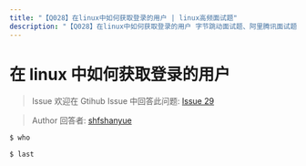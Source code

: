 ```yaml
---
title: "【Q028】在linux中如何获取登录的用户 | linux高频面试题"
description: "【Q028】在linux中如何获取登录的用户 字节跳动面试题、阿里腾讯面试题、美团小米面试题。"
---
```


# 在 linux 中如何获取登录的用户

> Issue
> 欢迎在 Gtihub Issue 中回答此问题: [Issue 29](https://github.com/shfshanyue/Daily-Question/issues/29)

> Author
> 回答者: [shfshanyue](https://github.com/shfshanyue)

```bash
$ who

$ last
```
